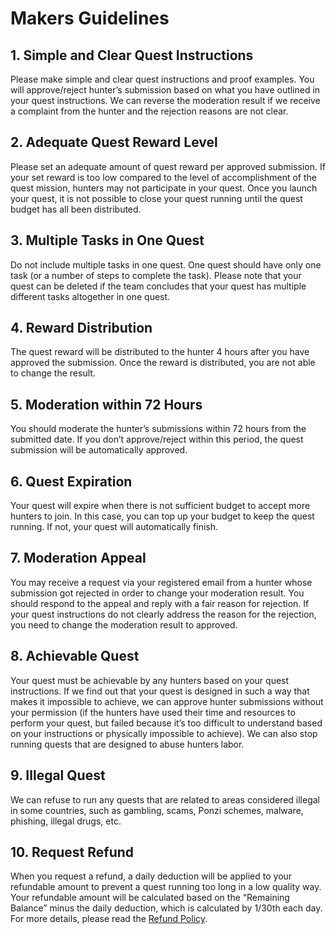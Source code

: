 # Makers Guidelines

## 1. Simple and Clear Quest Instructions
Please make simple and clear quest instructions and proof examples. You will approve/reject hunter’s submission based on what you have outlined in your quest instructions. We can reverse the moderation result if we receive a complaint from the hunter and the rejection reasons are not clear.

## 2. Adequate Quest Reward Level
Please set an adequate amount of quest reward per approved submission. If your set reward is too low compared to the level of accomplishment of the quest mission, hunters may not participate in your quest. Once you launch your quest, it is not possible to close your quest running until the quest budget has all been distributed.

## 3. Multiple Tasks in One Quest
Do not include multiple tasks in one quest. One quest should have only one task (or a number of steps to complete the task). Please note that your quest can be deleted if the team concludes that your quest has multiple different tasks altogether in one quest.

## 4. Reward Distribution
The quest reward will be distributed to the hunter 4 hours after you have approved the submission. Once the reward is distributed, you are not able to change the result.

## 5. Moderation within 72 Hours
You should moderate the hunter’s submissions within 72 hours from the submitted date. If you don’t approve/reject within this period, the quest submission will be automatically approved.

## 6. Quest Expiration
Your quest will expire when there is not sufficient budget to accept more hunters to join. In this case, you can top up your budget to keep the quest running. If not, your quest will automatically finish.

## 7. Moderation Appeal
You may receive a request via your registered email from a hunter whose submission got rejected in order to change your moderation result. You should respond to the appeal and reply with a fair reason for rejection. If your quest instructions do not clearly address the reason for the rejection, you need to change the moderation result to approved.

## 8. Achievable Quest
Your quest must be achievable by any hunters based on your quest instructions. If we find out that your quest is designed in such a way that makes it impossible to achieve, we can approve hunter submissions without your permission (if the hunters have used their time and resources to perform your quest, but failed because it’s too difficult to understand based on your instructions or physically impossible to achieve). We can also stop running quests that are designed to abuse hunters labor.

## 9. Illegal Quest
We can refuse to run any quests that are related to areas considered illegal in some countries, such as gambling, scams, Ponzi schemes, malware, phishing, illegal drugs, etc.

## 10. Request Refund
When you request a refund, a daily deduction will be applied to your refundable amount to prevent a quest running too long in a low quality way. Your refundable amount will be calculated based on the “Remaining Balance” minus the daily deduction, which is calculated by 1/30th each day. For more details, please read the [Refund Policy](https://github.com/Steemhunt/reviewhunt-tutorial/blob/master/refund.md).

